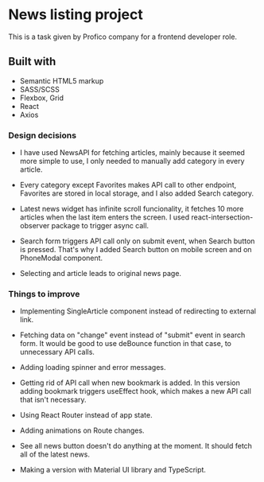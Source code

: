 # News listing project

This is a task given by Profico company for a frontend developer role.

## Built with

- Semantic HTML5 markup
- SASS/SCSS
- Flexbox, Grid
- React
- Axios

### Design decisions

- I have used NewsAPI for fetching articles, mainly because it seemed more simple to use, I only needed to manually add category in every article.

- Every category except Favorites makes API call to other endpoint, Favorites are stored in local storage, and I also added Search category.

- Latest news widget has infinite scroll funcionality, it fetches 10 more articles when the last item enters the screen. I used react-intersection-observer package to trigger async call.

- Search form triggers API call only on submit event, when Search button is pressed. That's why I added Search button on mobile screen and on PhoneModal component.

- Selecting and article leads to original news page.

### Things to improve

- Implementing SingleArticle component instead of redirecting to external link.

- Fetching data on "change" event instead of "submit" event in search form. It would be good to use deBounce function in that case, to unnecessary API calls.

- Adding loading spinner and error messages.

- Getting rid of API call when new bookmark is added. In this version adding bookmark triggers useEffect hook, which makes a new API call that isn't necessary.

- Using React Router instead of app state.

- Adding animations on Route changes.

- See all news button doesn't do anything at the moment. It should fetch all of the latest news.

- Making a version with Material UI library and TypeScript.


